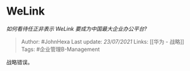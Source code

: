 # WeLink
*如何看待任正非表示 WeLink 要成为中国最大企业办公平台?*

> Author: #JohnHexa
Last update: *23/07/2021* 
Links: [[华为 - 战略]] 
Tags: #企业管理B-Management

 
战略错误。



